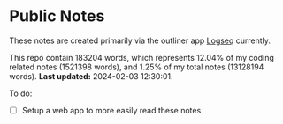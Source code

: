 # Public Notes

These notes are created primarily via the outliner app [Logseq](https://github.com/logseq/logseq) currently.

This repo contain 183204 words, which represents 12.04% of my coding related notes (1521398 words), and 1.25% of my total notes (13128194 words). **Last updated:** 2024-02-03 12:30:01. 

To do:

- [ ] Setup a web app to more easily read these notes
